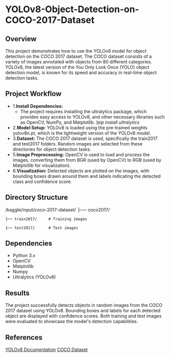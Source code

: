 # YOLOv8-Object-Detection-on-COCO-2017-Dataset

## Overview
This project demonstrates how to use the YOLOv8 model for object detection on the COCO 2017 dataset. The COCO dataset consists of a variety of images annotated with objects from 80 different categories. YOLOv8, the latest version of the You Only Look Once (YOLO) object detection model, is known for its speed and accuracy in real-time object detection tasks.

## Project Workflow

* 1.**Install Dependencies:**
  * The project requires installing the ultralytics package, which provides easy access to YOLOv8, and other necessary libraries such as OpenCV, NumPy, and Matplotlib.
  _!pip install ultralytics_
* 2.**Model Setup:**
YOLOv8 is loaded using the pre-trained weights yolov8n.pt, which is the lightweight version of the YOLOv8 model.
* 3.**Dataset:**
The COCO 2017 dataset is used, specifically the train2017 and test2017 folders. Random images are selected from these directories for object detection tasks.
* 5.**Image Preprocessing:**
OpenCV is used to load and process the images, converting them from BGR (used by OpenCV) to RGB (used by Matplotlib for visualization).
* 6.**Visualization:**
Detected objects are plotted on the images, with bounding boxes drawn around them and labels indicating the detected class and confidence score.

## Directory Structure
/kaggle/input/coco-2017-dataset/
├── coco2017/  

    ├── train2017/     # Training images  
    
    ├── test2017/      # Test images  
    

## Dependencies
* Python 3.x
* OpenCV
* Matplotlib
* Numpy
* Ultralytics (YOLOv8)

## Results
The project successfully detects objects in random images from the COCO 2017 dataset using YOLOv8. Bounding boxes and labels for each detected object are displayed with confidence scores. Both training and test images were evaluated to showcase the model's detection capabilities.

## References
[YOLOv8 Documentation](https://github.com/ultralytics/ultralytics)
[COCO Dataset](https://www.kaggle.com/datasets/sabahesaraki/2017-2017)

